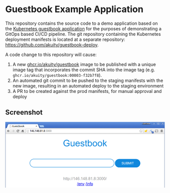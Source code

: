 # Guestbook Example Application

This repository contains the source code to a demo application based on the [Kubernetes guestbook application](https://github.com/kubernetes/examples/tree/master/guestbook-go) for the purposes of demonstrating a GitOps based CI/CD pipeline. The git repository containing the Kubernetes deployment manifests is located at a separate repository: https://github.com/akuity/guestbook-deploy. 

A code change to this repository will cause:
1. A new [ghcr.io/akuity/guestbook](https://github.com/akuity/guestbook/pkgs/container/guestbook) image to be published with a unique image tag that incorporates the commit SHA into the image tag (e.g. `ghcr.io/akuity/guestbook:00003-f32b7f8`).
1. An automated git commit to be pushed to the staging manifests with the new image, resulting in an automated deploy to the staging environment
1. A PR to be created against the prod manifests, for manual approval and deploy

## Screenshot

![Guestbook](guestbook-page.png)

